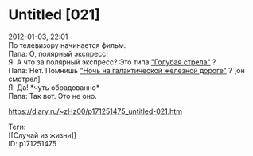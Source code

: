 Untitled [021]
===============

   
 2012-01-03, 22:01   
  По телевизору начинается фильм.   
 Папа: О, полярный экспресс!   
 Я: А что за полярный экспресс? Это типа  ["Голубая стрела"](https://lib.rus.ec/b/149206)  ?   
 Папа: Нет. Помнишь  ["Ночь на галактической железной дороге"](Miyazawa%20Kenji%20%20Ginga%20Tetsudou%20no%20Yoru)  ? [он смотрел]   
 Я: Да! \*чуть обрадованно\*   
 Папа: Так вот. Это не оно.   
    
 <https://diary.ru/~zHz00/p171251475_untitled-021.htm>   
   
 Теги:   
 [[Случай из жизни]]   
 ID: p171251475